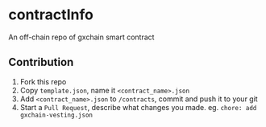 # contractInfo
An off-chain repo of gxchain smart contract

## Contribution
1. Fork this repo
2. Copy `template.json`, name it `<contract_name>.json`
3. Add `<contract_name>.json` to `/contracts`, commit and push it to your git
4. Start a `Pull Request`, describe what changes you made. eg. `chore: add gxchain-vesting.json`
